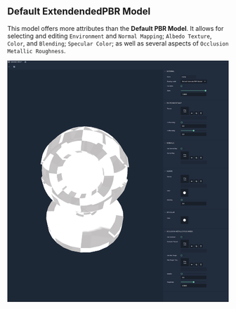 ## Default ExtendendedPBR Model

This model offers more attributes than the **Default PBR Model**. It allows for selecting and editing `Environment` and `Normal Mapping`; `Albedo Texture`, `Color`, and `Blending`; `Specular Color`; as well as several aspects of `Occlusion Metallic Roughness`.


![](../../.gitbook/assets/defaultextendedpbrmodel.png)